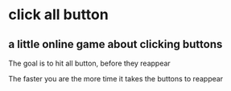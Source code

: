 # click all button

## a little online game about clicking buttons

The goal is to hit all button, before they reappear

The faster you are the more time it takes the buttons to reappear
